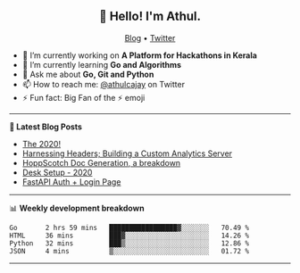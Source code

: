<h2 align="center">👋 Hello! I'm Athul.</h2>
<p align="center">
  <a href="https://blog.athulcyriac.xyz">Blog</a> •
  <a href="https://twitter.com/athulcajay">Twitter</a>
</p>


- 🔭 I’m currently working on **A Platform for Hackathons in Kerala**
- 🌱 I’m currently learning **Go and Algorithms**
- 💬 Ask me about **Go, Git and Python**
- 📫 How to reach me: [@athulcajay](https://twitter.com/athulcajay) on Twitter
- ⚡ Fun fact: Big Fan of the :zap: emoji

-------

**📝 Latest Blog Posts**

<!-- BLOG-POST-LIST:START -->
- [The 2020!](https://blog.athulcyriac.xyz/2020/)
- [Harnessing Headers; Building a Custom Analytics Server](https://blog.athulcyriac.xyz/analytics_from_scratch/)
- [HoppScotch Doc Generation, a breakdown](https://blog.athulcyriac.xyz/hopp-gen/)
- [Desk Setup - 2020](https://blog.athulcyriac.xyz/desk-2020/)
- [FastAPI Auth + Login Page](https://blog.athulcyriac.xyz/fastapi-auth/)
<!-- BLOG-POST-LIST:END -->

-------

📊 **Weekly development breakdown**
<!--START_SECTION:waka-->
```text
Go       2 hrs 59 mins   █████████████████▓░░░░░░░   70.49 % 
HTML     36 mins         ███▓░░░░░░░░░░░░░░░░░░░░░   14.26 % 
Python   32 mins         ███▒░░░░░░░░░░░░░░░░░░░░░   12.86 % 
JSON     4 mins          ▒░░░░░░░░░░░░░░░░░░░░░░░░   01.72 % 
```
<!--END_SECTION:waka-->

-------
